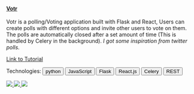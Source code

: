 <h4 class="text-underline">
  <a href="https://github.com/danidee10/votr">Votr</a>
</h4>

Votr is a polling/Voting application built with Flask and React, Users can create polls with different options and invite other users to vote on them. The polls are automatically closed after a set amount of time (This is handled by Celery in the background). *I got some inspiration from twitter polls.*

[Link to Tutorial](https://danidee10.github.io/2016/09/18/flask-by-example-1.html)

Technologies:
<button class="btn btn-ghost tag">python</button>
<button class="btn btn-ghost tag">JavaScript</button>
<button class="btn btn-ghost tag">Flask</button>
<button class="btn btn-ghost tag">React.js</button>
<button class="btn btn-ghost tag">Celery</button>
<button class="btn btn-ghost tag">REST</button>

<a class="project-link" href="../images/about/tutorials/votr.png" data-lightbox="votr" data-title="Welcome/Auth screen" data-alt="Welcome/Auth screen">
  <img src="../images/about/tutorials/votr.png" />
</a>
<a class="project-link" href="../images/about/tutorials/votr2.png" data-lightbox="votr" data-title="Create a poll" data-alt="Create a poll">
  <img src="../images/about/tutorials/votr2.png" />
</a>
<a class="project-link" href="../images/about/tutorials/votr3.gif" data-lightbox="votr" data-title="Voting action" data-alt="Voting action">
  <img src="../images/about/tutorials/votr3.gif" />
</a>